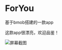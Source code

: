 # ForYou
基于bmob搭建的一款app

这款app很漂亮，欢迎品鉴！


![屏幕截图](http://bmob-cdn-5626.b0.upaiyun.com/2016/09/07/4bd27408c8814a2b902c9356173dd121.jpg)
